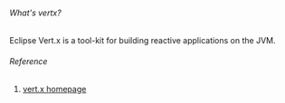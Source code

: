 ###### What's vertx?

Eclipse Vert.x is a tool-kit for building reactive applications on the JVM.

###### Reference
1. [vert.x homepage](https://vertx.io/)